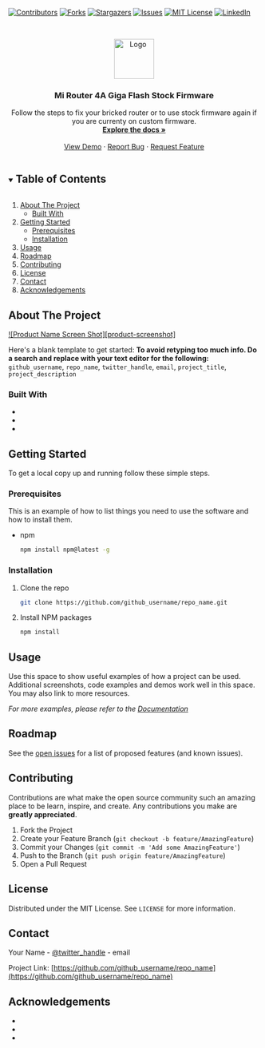 [![Contributors][contributors-shield]][contributors-url]
[![Forks][forks-shield]][forks-url]
[![Stargazers][stars-shield]][stars-url]
[![Issues][issues-shield]][issues-url]
[![MIT License][license-shield]][license-url]
[![LinkedIn][linkedin-shield]][linkedin-url]



<!-- PROJECT LOGO -->
<br />
<p align="center">
  <a href="https://github.com/furkanorta00/mi-router4a-giga">
    <img src="imgur.com/a/kdgLAZe" alt="Logo" width="80" height="80">
  </a>

  <h3 align="center">Mi Router 4A Giga Flash Stock Firmware</h3>

  <p align="center">
    Follow the steps to fix your bricked router or to use stock firmware again if you are currenty on custom firmware.
    <br />
    <a href="https://github.com/furkanorta00/mi-router4a-giga"><strong>Explore the docs »</strong></a>
    <br />
    <br />
    <a href="https://github.com/furkanorta00/mi-router4a-giga">View Demo</a>
    ·
    <a href="https://github.com/furkanorta00/mi-router4a-giga/issues">Report Bug</a>
    ·
    <a href="https://github.com/furkanorta00/mi-router4a-giga/issues">Request Feature</a>
  </p>
</p>



<!-- TABLE OF CONTENTS -->
<details open="open">
  <summary><h2 style="display: inline-block">Table of Contents</h2></summary>
  <ol>
    <li>
      <a href="#about-the-project">About The Project</a>
      <ul>
        <li><a href="#built-with">Built With</a></li>
      </ul>
    </li>
    <li>
      <a href="#getting-started">Getting Started</a>
      <ul>
        <li><a href="#prerequisites">Prerequisites</a></li>
        <li><a href="#installation">Installation</a></li>
      </ul>
    </li>
    <li><a href="#usage">Usage</a></li>
    <li><a href="#roadmap">Roadmap</a></li>
    <li><a href="#contributing">Contributing</a></li>
    <li><a href="#license">License</a></li>
    <li><a href="#contact">Contact</a></li>
    <li><a href="#acknowledgements">Acknowledgements</a></li>
  </ol>
</details>



<!-- ABOUT THE PROJECT -->
## About The Project

[![Product Name Screen Shot][product-screenshot]](https://example.com)

Here's a blank template to get started:
**To avoid retyping too much info. Do a search and replace with your text editor for the following:**
`github_username`, `repo_name`, `twitter_handle`, `email`, `project_title`, `project_description`


### Built With

* []()
* []()
* []()



<!-- GETTING STARTED -->
## Getting Started

To get a local copy up and running follow these simple steps.

### Prerequisites

This is an example of how to list things you need to use the software and how to install them.
* npm
  ```sh
  npm install npm@latest -g
  ```

### Installation

1. Clone the repo
   ```sh
   git clone https://github.com/github_username/repo_name.git
   ```
2. Install NPM packages
   ```sh
   npm install
   ```



<!-- USAGE EXAMPLES -->
## Usage

Use this space to show useful examples of how a project can be used. Additional screenshots, code examples and demos work well in this space. You may also link to more resources.

_For more examples, please refer to the [Documentation](https://example.com)_



<!-- ROADMAP -->
## Roadmap

See the [open issues](https://github.com/github_username/repo_name/issues) for a list of proposed features (and known issues).



<!-- CONTRIBUTING -->
## Contributing

Contributions are what make the open source community such an amazing place to be learn, inspire, and create. Any contributions you make are **greatly appreciated**.

1. Fork the Project
2. Create your Feature Branch (`git checkout -b feature/AmazingFeature`)
3. Commit your Changes (`git commit -m 'Add some AmazingFeature'`)
4. Push to the Branch (`git push origin feature/AmazingFeature`)
5. Open a Pull Request



<!-- LICENSE -->
## License

Distributed under the MIT License. See `LICENSE` for more information.



<!-- CONTACT -->
## Contact

Your Name - [@twitter_handle](https://twitter.com/twitter_handle) - email

Project Link: [https://github.com/github_username/repo_name](https://github.com/github_username/repo_name)



<!-- ACKNOWLEDGEMENTS -->
## Acknowledgements

* []()
* []()
* []()





<!-- MARKDOWN LINKS & IMAGES -->
<!-- https://www.markdownguide.org/basic-syntax/#reference-style-links -->
[contributors-shield]: https://img.shields.io/github/contributors/furkanorta00/mi-router4a-giga.svg?style=for-the-badge
[contributors-url]: https://github.com/furkanorta00/mi-router4a-giga/graphs/contributors
[forks-shield]: https://img.shields.io/github/forks/furkanorta00/mi-router4a-giga.svg?style=for-the-badge
[forks-url]: https://github.com/furkanorta00/mi-router4a-giga/network/members
[stars-shield]: https://img.shields.io/github/stars/furkanorta00/mi-router4a-giga.svg?style=for-the-badge
[stars-url]: https://github.com/furkanorta00/mi-router4a-giga/stargazers
[issues-shield]: https://img.shields.io/github/issues/furkanorta00/mi-router4a-giga.svg?style=for-the-badge
[issues-url]: https://github.com/furkanorta00/mi-router4a-giga/issues
[license-shield]: https://img.shields.io/github/license/furkanorta00/mi-router4a-giga.svg?style=for-the-badge
[license-url]: https://github.com/furkanorta00/mi-router4a-giga/blob/master/LICENSE.txt
[linkedin-shield]: https://img.shields.io/badge/-LinkedIn-black.svg?style=for-the-badge&logo=linkedin&colorB=555
[linkedin-url]: https://linkedin.com/in/furkanorta
